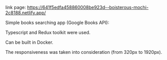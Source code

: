 link page: https://641f5edfa458860008be923d--boisterous-mochi-2c8188.netlify.app/

Simple books searching app (Google Books API):

Typescript and Redux toolkit were used.

Can be built in Docker.

The responsiveness was taken into consideration (from 320px to 1920px).
